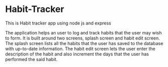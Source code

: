 # Habit-Tracker
This is Habit tracker app using node js and express

The application helps an user to log and track habits that the user may wish to form. It is built around two screens, splash screen and habit edit screen. The splash screen lists all the habits that the user has saved to the database with up-to-date information. The habit edit screen lets the user enter the description of the habit and also increment the days that the user has performed the said habit.
